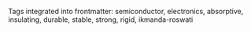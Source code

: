 Tags integrated into frontmatter: semiconductor, electronics, absorptive, insulating, durable, stable, strong, rigid, ikmanda-roswati